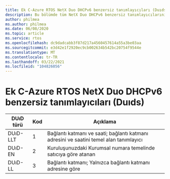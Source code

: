 ```yaml
---
title: Ek C-Azure RTOS NetX Duo DHCPv6 benzersiz tanımlayıcıları (Duıds)
description: Bu bölümde tüm NetX Duo DHCPv6 benzersiz tanımlayıcılarının (Duıds) açıklaması yer almaktadır
author: philmea
ms.author: philmea
ms.date: 06/08/2020
ms.topic: article
ms.service: rtos
ms.openlocfilehash: dc9dadcabb3f87d217a4560457614a55a3be03aa
ms.sourcegitcommit: e3d42e1f2920ec9cb002634b542bc20754f9544e
ms.translationtype: MT
ms.contentlocale: tr-TR
ms.lasthandoff: 03/22/2021
ms.locfileid: "104826056"
---
```

# <a name="appendix-c---azure-rtos-netx-duo-dhcpv6-unique-identifiers-duids"></a>Ek C-Azure RTOS NetX Duo DHCPv6 benzersiz tanımlayıcıları (Duıds)

| DUıD türü              | Kod            | Açıklama |
| ------------------- | ------------------- | --------------- |
| DUıD-LLT | 1 | Bağlantı katmanı ve saati; bağlantı katmanı adresini ve saatini temel alan tanımlayıcı |
| DUıD-EN | 2 | Kuruluşunuzdaki Kurumsal numara temelinde satıcıya göre atanan |
| DUıD-LL | 3 | Bağlantı katmanı; Yalnızca bağlantı katmanı adresine göre| 